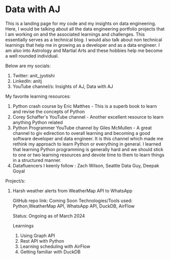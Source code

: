 # Data with AJ
This is a landing page for my code and my insights on data engineering. Here, I would be talking about all the data engineering portfolio projects that I am working on and the associated learnings and challenges. This essentially serves as a technical blog. I would also talk about non technical learnings that help me in growing as a developer and as a data engineer. I am also into Astrology and Martial Arts and these hobbies help me become a well rounded individual.

Below are my socials:
1. Twitter: anit_jyotishi
2. LinkedIn: anitj
3. YouTube channel/s: Insights of AJ, Data with AJ


My favorite learning resources:
1. Python crash course by Eric Matthes - This is a superb book to learn and revise the concepts of Python
2. Corey Schaffer's YouTube channel - Another excellent resource to learn anything Python related
3. Python Programmer YouTube channel by Giles McMullen - A great channel to giv edirection to overall learning and becoming a good software developer and data engineer. It is this channel which made me rethink my approach to learn Python or everything in general. I learned that learning Python programming is generally hard and we should stick to one or two learning resources and devote time to them to learn things in a structured manner.
4. Datafluencers I keenly follow : Zach Wilson, Seattle Data Guy, Deepak Goyal

Project/s:
1. Harsh weather alerts from WeatherMap API to WhatsApp

   GitHub repo link:
    Coming Soon
   Technologies/Tools used:
    Python,WeatherMap API, WhatsApp API, DuckDB, AirFlow

   Status: Ongoing as of March 2024

   Learnings
      1. Using Graph API
      2. Rest API with Python
      3. Learning scheduling with AirFlow
      4. Getting familiar with DuckDB

